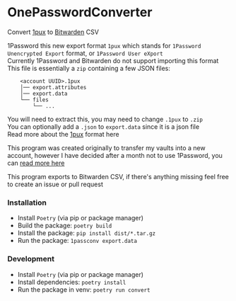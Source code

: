 # OnePasswordConverter
Convert [1pux] to [Bitwarden] CSV

1Password this new export format `1pux` which stands for `1Password Unencrypted Export` format, or `1Password User eXport`  
Currently 1Password and Bitwarden do not support importing this format  
This file is essentially a `zip` containing a few JSON files:
```
    <account UUID>.1pux
    │── export.attributes
    │── export.data
    └── files
        └── ...
```
You will need to extract this, you may need to change `.1pux` to `.zip`  
You can optionally add a `.json` to `export.data` since it is a json file  
Read more about the [1pux] format here

This program was created originally to transfer my vaults into a new account, however I have decided after a month not to use 1Password, you can [read more here](https://gist.github.com/ShayBox/177fee12bc424dfe79507cb4c827bc7d)  

This program exports to Bitwarden CSV, if there's anything missing feel free to create an issue or pull request

### Installation
- Install `Poetry` (via pip or package manager)
- Build the package: `poetry build`
- Install the package: `pip install dist/*.tar.gz`
- Run the package: `1passconv export.data`

### Development
- Install `Poetry` (via pip or package manager)
- Install dependencies: `poetry install`
- Run the package in venv: `poetry run convert`

[1pux]:https://support.1password.com/1pux-format
[Bitwarden]:https://bitwarden.com/help/article/condition-bitwarden-import